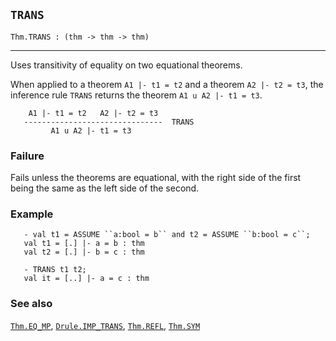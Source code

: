 ## `TRANS`

``` hol4
Thm.TRANS : (thm -> thm -> thm)
```

------------------------------------------------------------------------

Uses transitivity of equality on two equational theorems.

When applied to a theorem `A1 |- t1 = t2` and a theorem `A2 |- t2 = t3`,
the inference rule `TRANS` returns the theorem `A1 u A2 |- t1 = t3`.

``` hol4
    A1 |- t1 = t2   A2 |- t2 = t3
   -------------------------------  TRANS
         A1 u A2 |- t1 = t3
```

### Failure

Fails unless the theorems are equational, with the right side of the
first being the same as the left side of the second.

### Example

``` hol4
   - val t1 = ASSUME ``a:bool = b`` and t2 = ASSUME ``b:bool = c``;
   val t1 = [.] |- a = b : thm
   val t2 = [.] |- b = c : thm

   - TRANS t1 t2;
   val it = [..] |- a = c : thm
```

### See also

[`Thm.EQ_MP`](#Thm.EQ_MP), [`Drule.IMP_TRANS`](#Drule.IMP_TRANS),
[`Thm.REFL`](#Thm.REFL), [`Thm.SYM`](#Thm.SYM)
